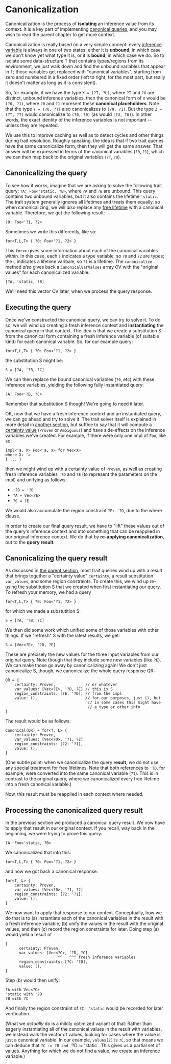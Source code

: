 # Canonicalization

Canonicalization is the process of **isolating** an inference value
from its context. It is a key part of implementing
[canonical queries][cq], and you may wish to read the parent chapter
to get more context.

Canonicalization is really based on a very simple concept: every
[inference variable](./type-inference.html#vars) is always in one of
two states: either it is **unbound**, in which case we don't know yet
what type it is, or it is **bound**, in which case we do. So to
isolate some data-structure T that contains types/regions from its
environment, we just walk down and find the unbound variables that
appear in T; those variables get replaced with "canonical variables",
starting from zero and numbered in a fixed order (left to right, for
the most part, but really it doesn't matter as long as it is
consistent).

[cq]: ./traits-canonical-queries.html

So, for example, if we have the type `X = (?T, ?U)`, where `?T` and
`?U` are distinct, unbound inference variables, then the canonical
form of `X` would be `(?0, ?1)`, where `?0` and `?1` represent these
**canonical placeholders**. Note that the type `Y = (?U, ?T)` also
canonicalizes to `(?0, ?1)`. But the type `Z = (?T, ?T)` would
canonicalize to `(?0, ?0)` (as would `(?U, ?U)`). In other words, the
exact identity of the inference variables is not important -- unless
they are repeated.

We use this to improve caching as well as to detect cycles and other
things during trait resolution. Roughly speaking, the idea is that if
two trait queries have the same canonicalize form, then they will get
the same answer. That answer will be expressed in terms of the
canonical variables (`?0`, `?1`), which we can then map back to the
original variables (`?T`, `?U`).

## Canonicalizing the query

To see how it works, imagine that we are asking to solve the following
trait query: `?A: Foo<'static, ?B>`, where `?A` and `?B` are unbound.
This query contains two unbound variables, but it also contains the
lifetime `'static`. The trait system generally ignores all lifetimes
and treats them equally, so when canonicalizing, we will *also*
replace any [free lifetime](./appendix-background.html#free-vs-bound) with a
canonical variable. Therefore, we get the following result:

```text
?0: Foo<'?1, ?2>
```

Sometimes we write this differently, like so:

```text
for<T,L,T> { ?0: Foo<'?1, ?2> }
```

This `for<>` gives some information about each of the canonical
variables within.  In this case, each `T` indicates a type variable,
so `?0` and `?2` are types; the `L` indicates a lifetime varibale, so
`?1` is a lifetime. The `canonicalize` method *also* gives back a
`CanonicalVarValues` array OV with the "original values" for each
canonicalized variable:

```text
[?A, 'static, ?B]
```

We'll need this vector OV later, when we process the query response.

## Executing the query

Once we've constructed the canonical query, we can try to solve it.
To do so, we will wind up creating a fresh inference context and
**instantiating** the canonical query in that context. The idea is that
we create a substitution S from the canonical form containing a fresh
inference variable (of suitable kind) for each canonical variable.
So, for our example query:

```text
for<T,L,T> { ?0: Foo<'?1, ?2> }
```

the substitution S might be:

```text
S = [?A, '?B, ?C]
```

We can then replace the bound canonical variables (`?0`, etc) with
these inference variables, yielding the following fully instantiated
query:

```text
?A: Foo<'?B, ?C>
```

Remember that substitution S though! We're going to need it later.

OK, now that we have a fresh inference context and an instantiated
query, we can go ahead and try to solve it. The trait solver itself is
explained in more detail in [another section](./traits-slg.html), but
suffice to say that it will compute a [certainty value][cqqr] (`Proven` or
`Ambiguous`) and have side-effects on the inference variables we've
created. For example, if there were only one impl of `Foo`, like so:

[cqqr]: ./traits-canonical-queries.html#query-response

```rust,ignore
impl<'a, X> Foo<'a, X> for Vec<X>
where X: 'a
{ ... }
```

then we might wind up with a certainty value of `Proven`, as well as
creating fresh inference variables `'?D` and `?E` (to represent the
parameters on the impl) and unifying as follows:

- `'?B = '?D`
- `?A = Vec<?E>`
- `?C = ?E`

We would also accumulate the region constraint `?E: '?D`, due to the
where clause.

In order to create our final query result, we have to "lift" these
values out of the query's inference context and into something that
can be reapplied in our original inference context. We do that by
**re-applying canonicalization**, but to the **query result**.

## Canonicalizing the query result

As discussed in [the parent section][cqqr], most trait queries wind up
with a result that brings together a "certainty value" `certainty`, a
result substitution `var_values`, and some region constraints. To
create this, we wind up re-using the substitution S that we created
when first instantiating our query. To refresh your memory, we had a query

```text
for<T,L,T> { ?0: Foo<'?1, ?2> }
```

for which we made a substutition S:

```text
S = [?A, '?B, ?C]
```

We then did some work which unified some of those variables with other things.
If we "refresh" S with the latest results, we get:

```text
S = [Vec<?E>, '?D, ?E]
```

These are precisely the new values for the three input variables from
our original query. Note though that they include some new variables
(like `?E`). We can make those go away by canonicalizing again! We don't
just canonicalize S, though, we canonicalize the whole query response QR:

```text
QR = {
    certainty: Proven,             // or whatever
    var_values: [Vec<?E>, '?D, ?E] // this is S
    region_constraints: [?E: '?D], // from the impl
    value: (),                     // for our purposes, just (), but
                                    // in some cases this might have
                                    // a type or other info
}
```

The result would be as follows:

```text
Canonical(QR) = for<T, L> {
    certainty: Proven,
    var_values: [Vec<?0>, '?1, ?2]
    region_constraints: [?2: '?1],
    value: (),
}
```

(One subtle point: when we canonicalize the query **result**, we do not
use any special treatment for free lifetimes. Note that both
references to `'?D`, for example, were converted into the same
canonical variable (`?1`). This is in contrast to the original query,
where we canonicalized every free lifetime into a fresh canonical
variable.)

Now, this result must be reapplied in each context where needed.

## Processing the canonicalized query result

In the previous section we produced a canonical query result. We now have
to apply that result in our original context. If you recall, way back in the
beginning, we were trying to prove this query:

```text
?A: Foo<'static, ?B>
```

We canonicalized that into this:

```text
for<T,L,T> { ?0: Foo<'?1, ?2> }
```

and now we got back a canonical response:

```text
for<T, L> {
    certainty: Proven,
    var_values: [Vec<?0>, '?1, ?2]
    region_constraints: [?2: '?1],
    value: (),
}
```

We now want to apply that response to our context. Conceptually, how
we do that is to (a) instantiate each of the canonical variables in
the result with a fresh inference variable, (b) unify the values in
the result with the original values, and then (c) record the region
constraints for later. Doing step (a) would yield a result of

```text
{
      certainty: Proven,
      var_values: [Vec<?C>, '?D, ?C]
                       ^^   ^^^ fresh inference variables
      region_constraints: [?C: '?D],
      value: (),
}
```

Step (b) would then unify:

```text
?A with Vec<?C>
'static with '?D
?B with ?C
```

And finally the region constraint of `?C: 'static` would be recorded
for later verification.

(What we *actually* do is a mildly optimized variant of that: Rather
than eagerly instantiating all of the canonical values in the result
with variables, we instead walk the vector of values, looking for
cases where the value is just a canonical variable. In our example,
`values[2]` is `?C`, so that means we can deduce that `?C := ?B and
`'?D := 'static`. This gives us a partial set of values. Anything for
which we do not find a value, we create an inference variable.)

